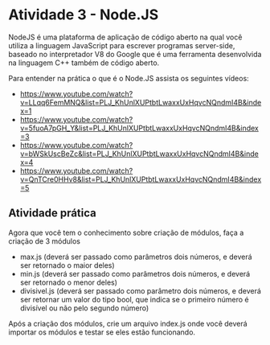 # Atividade 3 - Node.JS

NodeJS é uma plataforma de aplicação de código aberto na qual você utiliza a linguagem JavaScript para escrever programas server-side, baseado no interpretador V8 do Google que é uma ferramenta desenvolvida na linguagem C++ também de código aberto. 

Para entender na prática o que é o Node.JS assista os seguintes vídeos:
- https://www.youtube.com/watch?v=LLqq6FemMNQ&list=PLJ_KhUnlXUPtbtLwaxxUxHqvcNQndmI4B&index=1
- https://www.youtube.com/watch?v=5fuoA7pGH_Y&list=PLJ_KhUnlXUPtbtLwaxxUxHqvcNQndmI4B&index=3
- https://www.youtube.com/watch?v=bWSkUscBeZc&list=PLJ_KhUnlXUPtbtLwaxxUxHqvcNQndmI4B&index=4
- https://www.youtube.com/watch?v=QnTCre0HHv8&list=PLJ_KhUnlXUPtbtLwaxxUxHqvcNQndmI4B&index=5

## Atividade prática

Agora que você tem o conhecimento sobre criação de módulos, faça a criação de 3 módulos
- max.js (deverá ser passado como parâmetros dois números, e deverá ser retornado o maior deles)
- min.js (deverá ser passado como parâmetros dois números, e deverá ser retornado o menor deles)
- divisivel.js (deverá ser passado como parâmetro dois números, e deverá ser retornar um valor do tipo bool, que indica se o primeiro número é divisível ou não pelo segundo número)

Após a criação dos módulos, crie um arquivo index.js onde você deverá importar os módulos e testar se eles estão funcionando.